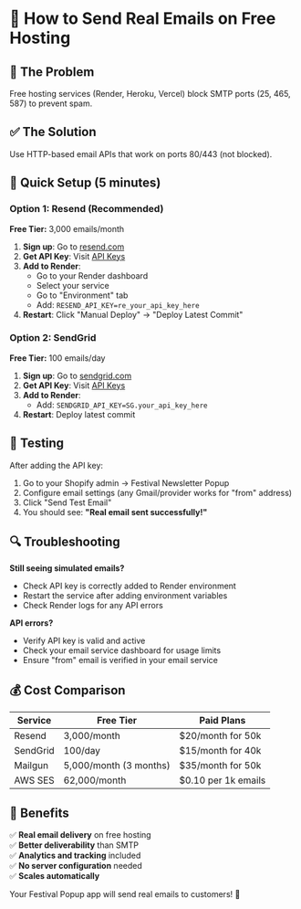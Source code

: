 # 📧 How to Send Real Emails on Free Hosting

## 🎯 **The Problem**
Free hosting services (Render, Heroku, Vercel) block SMTP ports (25, 465, 587) to prevent spam.

## ✅ **The Solution**
Use HTTP-based email APIs that work on ports 80/443 (not blocked).

## 🚀 **Quick Setup (5 minutes)**

### **Option 1: Resend (Recommended)**
**Free Tier:** 3,000 emails/month

1. **Sign up**: Go to [resend.com](https://resend.com)
2. **Get API Key**: Visit [API Keys](https://resend.com/api-keys)
3. **Add to Render**: 
   - Go to your Render dashboard
   - Select your service
   - Go to "Environment" tab
   - Add: `RESEND_API_KEY=re_your_api_key_here`
4. **Restart**: Click "Manual Deploy" → "Deploy Latest Commit"

### **Option 2: SendGrid**
**Free Tier:** 100 emails/day

1. **Sign up**: Go to [sendgrid.com](https://sendgrid.com)
2. **Get API Key**: Visit [API Keys](https://app.sendgrid.com/settings/api_keys)
3. **Add to Render**: 
   - Add: `SENDGRID_API_KEY=SG.your_api_key_here`
4. **Restart**: Deploy latest commit

## 🧪 **Testing**

After adding the API key:
1. Go to your Shopify admin → Festival Newsletter Popup
2. Configure email settings (any Gmail/provider works for "from" address)
3. Click "Send Test Email"
4. You should see: **"Real email sent successfully!"**

## 🔍 **Troubleshooting**

**Still seeing simulated emails?**
- Check API key is correctly added to Render environment
- Restart the service after adding environment variables
- Check Render logs for any API errors

**API errors?**
- Verify API key is valid and active
- Check your email service dashboard for usage limits
- Ensure "from" email is verified in your email service

## 💰 **Cost Comparison**

| Service | Free Tier | Paid Plans |
|---------|-----------|------------|
| Resend | 3,000/month | $20/month for 50k |
| SendGrid | 100/day | $15/month for 40k |
| Mailgun | 5,000/month (3 months) | $35/month for 50k |
| AWS SES | 62,000/month | $0.10 per 1k emails |

## 🎉 **Benefits**

✅ **Real email delivery** on free hosting  
✅ **Better deliverability** than SMTP  
✅ **Analytics and tracking** included  
✅ **No server configuration** needed  
✅ **Scales automatically**  

Your Festival Popup app will send real emails to customers! 🚀